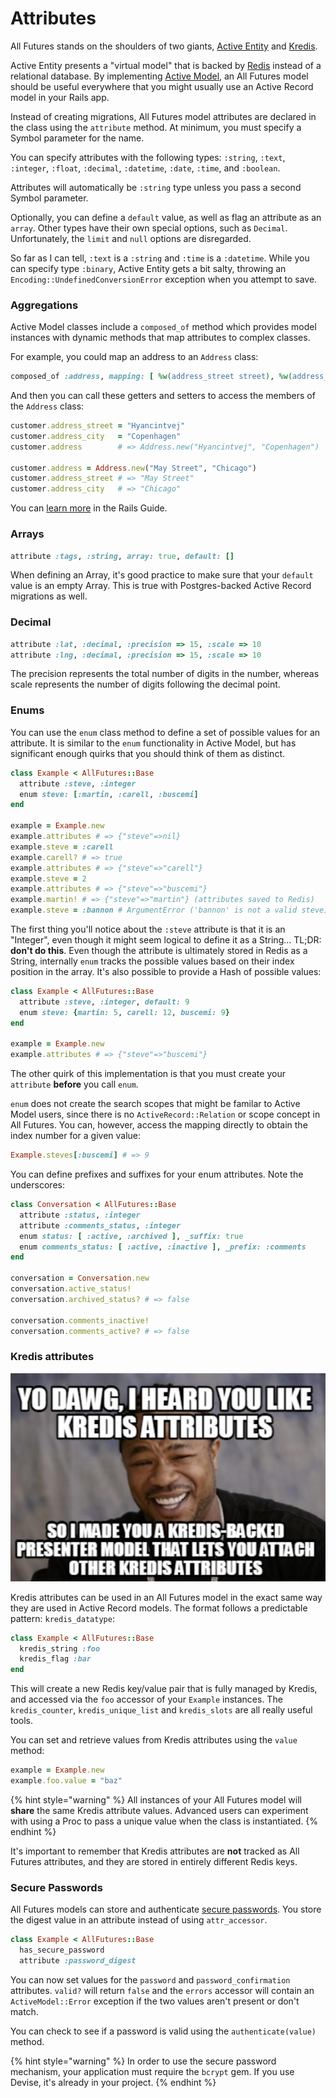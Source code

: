 # Attributes

All Futures stands on the shoulders of two giants, [Active Entity](https://github.com/jasl/activeentity) and [Kredis](https://github.com/rails/kredis).

Active Entity presents a "virtual model" that is backed by [Redis](https://redis.io) instead of a relational database. By implementing [Active Model](https://guides.rubyonrails.org/active\_model\_basics.html), an All Futures model should be useful everywhere that you might usually use an Active Record model in your Rails app.

Instead of creating migrations, All Futures model attributes are declared in the class using the `attribute` method. At minimum, you must specify a Symbol parameter for the name.

You can specify attributes with the following types: `:string`, `:text`, `:integer`, `:float`, `:decimal`, `:datetime`, `:date`, `:time`, and `:boolean`.

Attributes will automatically be `:string` type unless you pass a second Symbol parameter.

Optionally, you can define a `default` value, as well as flag an attribute as an `array`. Other types have their own special options, such as `Decimal`. Unfortunately, the `limit` and `null` options are disregarded.

So far as I can tell, `:text` is a `:string` and `:time` is a `:datetime`. While you can specify type `:binary`, Active Entity gets a bit salty, throwing an `Encoding::UndefinedConversionError` exception when you attempt to save.

### Aggregations

Active Model classes include a `composed_of` method which provides model instances with dynamic methods that map attributes to complex classes.

For example, you could map an address to an `Address` class:

```ruby
composed_of :address, mapping: [ %w(address_street street), %w(address_city city) ]
```

And then you can call these getters and setters to access the members of the `Address` class:

```ruby
customer.address_street = "Hyancintvej"
customer.address_city   = "Copenhagen"
customer.address        # => Address.new("Hyancintvej", "Copenhagen")

customer.address = Address.new("May Street", "Chicago")
customer.address_street # => "May Street"
customer.address_city   # => "Chicago"
```

You can [learn more](https://api.rubyonrails.org/classes/ActiveRecord/Aggregations/ClassMethods.html) in the Rails Guide.

### Arrays

```ruby
attribute :tags, :string, array: true, default: []
```

When defining an Array, it's good practice to make sure that your `default` value is an empty Array. This is true with Postgres-backed Active Record migrations as well.

### Decimal

```ruby
attribute :lat, :decimal, :precision => 15, :scale => 10
attribute :lng, :decimal, :precision => 15, :scale => 10
```

The precision represents the total number of digits in the number, whereas scale represents the number of digits following the decimal point.

### Enums

You can use the `enum` class method to define a set of possible values for an attribute. It is similar to the `enum` functionality in Active Model, but has significant enough quirks that you should think of them as distinct.

```ruby
class Example < AllFutures::Base
  attribute :steve, :integer
  enum steve: [:martin, :carell, :buscemi]
end

example = Example.new
example.attributes # => {"steve"=>nil}
example.steve = :carell
example.carell? # => true
example.attributes # => {"steve"=>"carell"}
example.steve = 2
example.attributes # => {"steve"=>"buscemi"}
example.martin! # => {"steve"=>"martin"} (attributes saved to Redis)
example.steve = :bannon # ArgumentError ('bannon' is not a valid steve)
```

The first thing you'll notice about the `:steve` attribute is that it is an "Integer", even though it might seem logical to define it as a String... TL;DR: **don't do this**. Even though the attribute is ultimately stored in Redis as a String, internally `enum` tracks the possible values based on their index position in the array. It's also possible to provide a Hash of possible values:

```ruby
class Example < AllFutures::Base
  attribute :steve, :integer, default: 9
  enum steve: {martin: 5, carell: 12, buscemi: 9}
end

example = Example.new
example.attributes # => {"steve"=>"buscemi"}
```

The other quirk of this implementation is that you must create your `attribute` **before** you call `enum`.

`enum` does not create the search scopes that might be familar to Active Model users, since there is no `ActiveRecord::Relation` or scope concept in All Futures. You can, however, access the mapping directly to obtain the index number for a given value:

```ruby
Example.steves[:buscemi] # => 9
```

You can define prefixes and suffixes for your enum attributes. Note the underscores:

```ruby
class Conversation < AllFutures::Base
  attribute :status, :integer
  attribute :comments_status, :integer
  enum status: [ :active, :archived ], _suffix: true
  enum comments_status: [ :active, :inactive ], _prefix: :comments
end

conversation = Conversation.new
conversation.active_status!
conversation.archived_status? # => false

conversation.comments_inactive!
conversation.comments_active? # => false
```

### Kredis attributes

![](../.gitbook/assets/kredis.jpg)

Kredis attributes can be used in an All Futures model in the exact same way they are used in Active Record models. The format follows a predictable pattern: `kredis_datatype`:

```ruby
class Example < AllFutures::Base
  kredis_string :foo
  kredis_flag :bar
end
```

This will create a new Redis key/value pair that is fully managed by Kredis, and accessed via the `foo` accessor of your `Example` instances. The `kredis_counter`, `kredis_unique_list` and `kredis_slots` are all really useful tools.

You can set and retrieve values from Kredis attributes using the `value` method:

```ruby
example = Example.new
example.foo.value = "baz"
```

{% hint style="warning" %}
All instances of your All Futures model will **share** the same Kredis attribute values. Advanced users can experiment with using a Proc to pass a unique value when the class is instantiated.
{% endhint %}

It's important to remember that Kredis attributes are **not** tracked as All Futures attributes, and they are stored in entirely different Redis keys.

### Secure Passwords

All Futures models can store and authenticate [secure passwords](https://guides.rubyonrails.org/active\_model\_basics.html#securepassword). You store the digest value in an attribute instead of using `attr_accessor`.

```ruby
class Example < AllFutures::Base
  has_secure_password
  attribute :password_digest
```

You can now set values for the `password` and `password_confirmation` attributes. `valid?` will return `false` and the `errors` accessor will contain an `ActiveModel::Error` exception if the two values aren't present or don't match.

You can check to see if a password is valid using the `authenticate(value)` method.

{% hint style="warning" %}
In order to use the secure password mechanism, your application must require the `bcrypt` gem. If you use Devise, it's already in your project.
{% endhint %}
